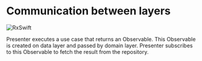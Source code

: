 # Communication between layers

![RxSwift](doc/rxswift.png)

Presenter executes a use case that returns an Observable. This Observable is created on data layer and passed by domain layer. Presenter subscribes to this Observable to fetch the result from the repository.
